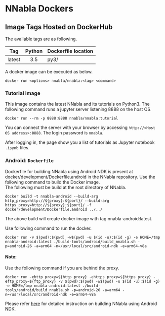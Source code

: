 # NNabla Dockers

## Image Tags Hosted on DockerHub

The available tags are as following.

| Tag    | Python | Dockerfile location |
| ------ |:------:|:------------------- |
| latest | 3.5    | py3/                |

A docker image can be executed as below.

```
docker run <options> nnabla/nnabla:<tag> <command>
```

### Tutorial image

This image contains the latest NNabla and its tutorials on Python3.
The following command runs a jupyter server listening 8888 on the host OS.

```
docker run --rm -p 8888:8888 nnabla/nnabla:tutorial
```

You can connect the server with your browser by accessing
`http://<Host OS address>:8888`. The login password is `nnabla`.

After logging in, the page show you a list of tutorials as Jupyter notebook `.ipynb` files.

### Android: `Dockerfile`
Dockerfile for building NNabla using Android NDK is present at docker/development/Dockerfile.android in the NNabla repository.
Use the following command to build the Docker image.  
The following must be build at the root directory of NNabla.  
```
docker build -t nnabla-android --build-arg http_proxy=http://${proxy}:${port}/ --build-arg https_proxy=http://${proxy}:${port}/ -f docker/development/Dockerfile.android ../../
```
The above build will create docker image with tag nnabla-android:latest.

Use following command to run the docker.  
```
docker run -v $(pwd):$(pwd) -w$(pwd) -u $(id -u):$(id -g) -e HOME=/tmp nnabla-android:latest ./build-tools/android/build_nnabla.sh -p=android-26 -a=arm64 -n=/usr/local/src/android-ndk -e=arm64-v8a
```
#### Note:
Use the following command if you are behind the proxy.
```
docker run -ehttp_proxy=${http_proxy} -ehttps_proxy=${https_proxy} -eftp_proxy=${ftp_proxy} -v $(pwd):$(pwd) -w$(pwd) -u $(id -u):$(id -g) -e HOME=/tmp nnabla-android:latest ./build-tools/android/build_nnabla.sh -p=android-26 -a=arm64 -n=/usr/local/src/android-ndk -e=arm64-v8a
```

Please refer [here](https://github.com/sony/nnabla/tree/master/doc/build/build_android.md) for detailed instruction on building NNabla using Android NDK.  



